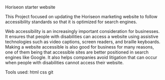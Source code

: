 Horiseon starter website

This Project focused on updating the Horiseon marketing website to follow accessibility standards so that it is optimized for search engines.

Web accessibility is an increasingly important consideration for businesses. It ensures that people with disabilities can access a website using assistive technologies such as video captions, screen readers, and braille keyboards. Making a website accessible is also good for business for many reasons, one of them being that accessible sites are better positioned in search engines like Google. It also helps companies avoid litigation that can occur when people with disabilities cannot access their website.

Tools used:
html
css
git

